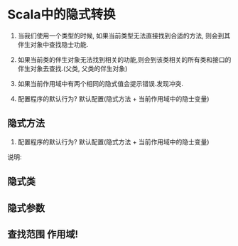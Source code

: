 # Scala中的隐式转换

1. 当我们使用一个类型的时候, 如果当前类型无法直接找到合适的方法, 则会到其伴生对象中查找隐士功能.

1. 如果当前类的伴生对象无法找到相关的功能,则会到该类相关的所有类和接口的伴生对象去查找.(父类, 父类的伴生对象)

1. 如果当前作用域中有两个相同的隐式值会提示错误.发现冲突.

1. 配置程序的默认行为? 默认配置(隐式方法 + 当前作用域中的隐士变量)

## 隐式方法

1. 配置程序的默认行为? 默认配置(隐式方法 + 当前作用域中的隐士变量)

说明: 
## 隐式类

## 隐式参数

## 查找范围 作用域!


